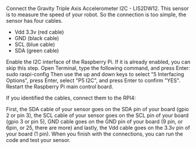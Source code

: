 Connect the Gravity Triple Axis Accelerometer I2C - LIS2DW12. This sensor is to measure the speed of your robot.
So the connection is too simple, the sensor has four cables.


* Vdd 3.3v (red cable)
* GND (black cable)
* SCL (blue cable)
* SDA (green cable)

Enable the I2C interface of the Raspberry Pi. If it is already enabled, you can skip this step. Open Terminal, type the following command, and press Enter:
sudo raspi-config
Then use the up and down keys to select "5 Interfacing Options", press Enter, select "P5 I2C", and press Enter to confirm "YES". Restart the Raspberry Pi main control board.

If you identified the cables, connect them to the RPI4:


First, the SDA cable of your sensor goes on the SDA pin of your board (gpio 2 or pin 3), the SCL cable of your sensor goes on the SCL pin of your board (gpio 3 or pin 5), GND cable goes on the GND pin of your board (9 pin, or 6pin, or 25, there are more) and lastly, the Vdd cable goes on the 3.3v pin of your board (1 pin). When you finish with the connections, you can run the code and test your sensor.